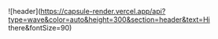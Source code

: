 ![header](https://capsule-render.vercel.app/api?type=wave&color=auto&height=300&section=header&text=Hi there&fontSize=90)
